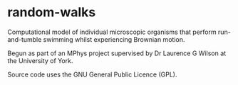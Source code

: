 # random-walks
Computational model of individual microscopic organisms that perform run-and-tumble swimming whilst experiencing Brownian motion.

Begun as part of an MPhys project supervised by Dr Laurence G Wilson at the University of York.

Source code uses the GNU General Public Licence (GPL).

